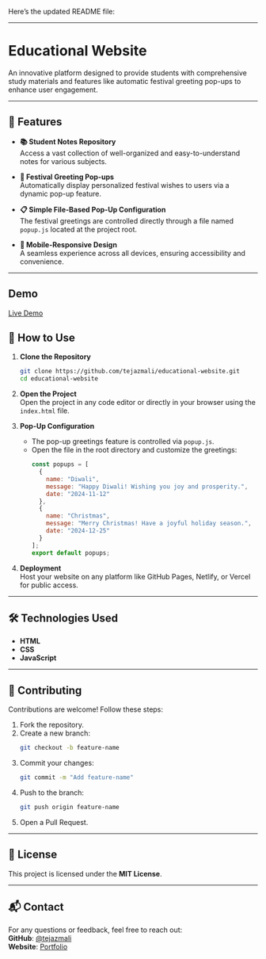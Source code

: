 Here’s the updated README file:  

---

# Educational Website  

An innovative platform designed to provide students with comprehensive study materials and features like automatic festival greeting pop-ups to enhance user engagement.  

---

## 🌟 Features  

- **📚 Student Notes Repository**  
  Access a vast collection of well-organized and easy-to-understand notes for various subjects.  

- **🎉 Festival Greeting Pop-ups**  
  Automatically display personalized festival wishes to users via a dynamic pop-up feature.  

- **📋 Simple File-Based Pop-Up Configuration**  
  The festival greetings are controlled directly through a file named `popup.js` located at the project root.  

- **📱 Mobile-Responsive Design**  
  A seamless experience across all devices, ensuring accessibility and convenience.  

---
## Demo
[Live Demo](https://fundamentalacademy.in/)



## 🚀 How to Use  

1. **Clone the Repository**  
   ```bash  
   git clone https://github.com/tejazmali/educational-website.git  
   cd educational-website  
   ```  

2. **Open the Project**  
   Open the project in any code editor or directly in your browser using the `index.html` file.  

3. **Pop-Up Configuration**  
   - The pop-up greetings feature is controlled via `popup.js`.  
   - Open the file in the root directory and customize the greetings:  
     ```javascript  
     const popups = [  
       {  
         name: "Diwali",  
         message: "Happy Diwali! Wishing you joy and prosperity.",  
         date: "2024-11-12"  
       },  
       {  
         name: "Christmas",  
         message: "Merry Christmas! Have a joyful holiday season.",  
         date: "2024-12-25"  
       }  
     ];  
     export default popups;  
     ```  

4. **Deployment**  
   Host your website on any platform like GitHub Pages, Netlify, or Vercel for public access.  

---

## 🛠️ Technologies Used  

- **HTML**  
- **CSS**  
- **JavaScript**  

---

## 🤝 Contributing  

Contributions are welcome! Follow these steps:  
1. Fork the repository.  
2. Create a new branch:  
   ```bash  
   git checkout -b feature-name  
   ```  
3. Commit your changes:  
   ```bash  
   git commit -m "Add feature-name"  
   ```  
4. Push to the branch:  
   ```bash  
   git push origin feature-name  
   ```  
5. Open a Pull Request.  

---

## 📜 License  

This project is licensed under the **MIT License**.  

---

## 📬 Contact  

For any questions or feedback, feel free to reach out:  
**GitHub**: [@tejazmali](https://github.com/tejazmali)  
**Website**: [Portfolio](https://tejasmali.vercel.app)



